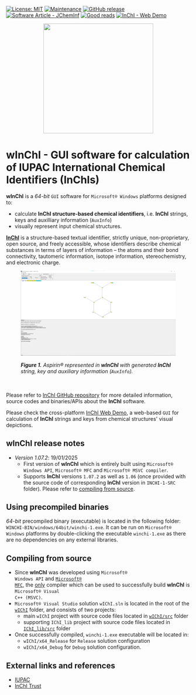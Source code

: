 [![License: MIT](https://img.shields.io/badge/License-MIT-yellow.svg)](https://opensource.org/licenses/MIT)
[![Maintenance](https://img.shields.io/badge/Maintained%3F-yes-blue.svg)](https://github.com/IUPAC-InChI/WInChI/graphs/commit-activity)
[![GitHub release](https://img.shields.io/github/release/IUPAC-InChI/InChI.svg)](https://github.com/IUPAC-InChI/WInChI/releases/)
[![Software Article - JChemInf](https://img.shields.io/badge/Software_Article-JChemInf-blue)](https://doi.org/10.1186/s13321-021-00517-z)
[![Good reads](https://img.shields.io/badge/Goodreads-372213?style=flat&logo=goodreads&logoColor=white)](https://www.inchi-trust.org/inchi-overview-papers-presentations/?wpv_aux_current_post_id=4309&wpv_aux_parent_post_id=4309&wpv_view_count=4473)
[![InChI - Web Demo](https://img.shields.io/badge/InChI-Web_Demo-2ea44f)](https://iupac-inchi.github.io/InChI-Web-Demo/)

<p align="center">
  <img src="https://github.com/IUPAC-InChI/InChI/blob/main/Images/inchi-wheel.png" width="300" height="300" />
</p>

# wInChI - GUI software for calculation of IUPAC International Chemical Identifiers (InChIs)

<strong>wInChI</strong> is a _64-bit_ <code>GUI</code> software for <code>Microsoft&reg; Windows</code> platforms designed to: 
- calculate <strong>InChI structure-based chemical identifiers</strong>, i.e. <strong>InChI</strong> strings, keys and auxilliary information (<code>AuxInfo</code>)
- visually represent input chemical structures.


<strong><a href="https://en.wikipedia.org/wiki/International_Chemical_Identifier">InChI</a></strong> is a structure-based textual identifier, strictly unique, non-proprietary, open source, and freely accessible, whose identifiers describe chemical substances in terms of layers of information – the atoms and their bond connectivity, tautomeric information, isotope information, stereochemistry, and electronic charge.

<em><figure>
  <img src="docs/img/winchi_in_action.jpg" />
  <figcaption><strong>Figure 1.</strong> Aspirin&reg; represented in <strong>wInChI</strong> with generated <strong>InChI</strong> string, key and auxiliary information (<code>AuxInfo</code>).</figcaption>
</figure></em>

<br /><br />
Please refer to <a href="https://github.com/IUPAC-InChI/InChI/">InChI GitHub repository</a> for more detailed information, source codes and binaries/APIs about the <strong>InChI</strong> software.

Please check the cross-platform <a href="https://github.com/IUPAC-InChI/InChI-Web-Demo">InChI Web Demo</a>, a web-based `GUI` for calculation of <strong>InChI</strong> strings and keys from chemical structures' visual depictions.

## wInChI release notes

- <em>Version 1.07.2</em>: 19/01/2025
  - First version of <strong>wInChI</strong> which is entirely built using <code>Microsoft&reg; Windows API</code>, <code>Microsoft&reg; MFC</code> and <code>Microsoft&reg; MSVC compiler</code>.
  - Supports <strong>InChI</strong> versions <code>1.07.2</code> as well as <code>1.06</code> (once provided with the source code of corresponding <strong>InChI</strong> version in <code>INCHI-1-SRC</code> folder). Please refer to <a href="compiling-from-source"> compiling from source</a>.

## Using precompiled binaries

<em>64-bit</em> precompiled binary (executable) is located in the following folder: <code>WINCHI-BIN/windows/64bit/winchi-1.exe</code>.
It can be run on <code>Microsoft&reg; Windows</code> platforms by double-clicking the executable `winchi-1.exe` as there are no dependencies on any external libraries.

## Compiling from source

- Since <strong>wInChI</strong> was developed using <code>Microsoft&reg; Windows API</code> and <code><a href="https://en.wikipedia.org/wiki/Microsoft_Foundation_Class_Library">Microsoft&reg; MFC</a></code>, the <ins>only</ins> compiler which can be used to successfully build <strong>wInChI</strong> is <code>Microsoft&reg; Visual C++ (MSVC)</code>.
- <code>Microsoft&reg; Visual Studio</code> solution <code>wIChI.sln</code> is located in the root of the <code><a href="wIChI">wIChI</a></code> folder, and consists of two projects:
  - main <code>wIChI</code> project with source code files located in <code><a href="wIChI/src/">wIChI/src</a></code> folder
  - supporting <code>IChI_lib</code> project with source code files located in <code><a href="IChI_lib/src/">IChI_lib/src</a></code> folder
- Once successfully compiled, <code>winchi-1.exe</code> executable will be located in:
  - <code>wIChI/x64_Release</code> for <code>Release</code> solution configuration 
  - <code>wIChI/x64_Debug</code> for <code>Debug</code> solution configuration.

## External links and references

- [IUPAC](https://iupac.org/)
- [InChI Trust](https://www.inchi-trust.org/)
